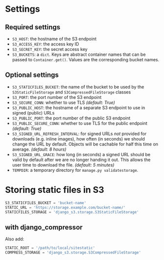 # Settings

## Required settings

- `S3_HOST`: the hostname of the S3 endpoint
- `S3_ACCESS_KEY`: the access key ID
- `S3_SECRET_KEY`: the secret access key
- `S3_BUCKETS`: a `dict`.  Keys are abstract container names that can be
  passed to `Container.get()`.  Values are the corresponding bucket names.

## Optional settings

- `S3_STATICFILES_BUCKET`: the name of the bucket to be used by the
  `S3StaticFileStorage` and `S3CompressedFileStorage` classes
- `S3_PORT`: the port number of the S3 endpoint
- `S3_SECURE_CONN`: whether to use TLS *(default: True)*
- `S3_PUBLIC_HOST`: the hostname of a separate S3 endpoint to use in signed
  (public) URLs
- `S3_PUBLIC_PORT`: the port number of the public S3 endpoint
- `S3_PUBLIC_SECURE_CONN`: whether to use TLS for the public endpoint
  *(default: True)*
- `S3_SIGNED_URL_REFRESH_INTERVAL`: for signed URLs *not* provided for
  downloads (e.g. inline images), how often (in seconds) we should change
  the URL by default.  Objects will be cachable for half this time on
  average.  *(default: 8 hours)*
- `S3_SIGNED_URL_GRACE`: how long (in seconds) a signed URL should be valid
  by default after we are no longer handing it out.  This allows the user
  time to download the file.  *(default: 5 minutes)*
- `TEMPDIR`: a temporary directory for `manage.py validatestorage`.

# Storing static files in S3

```python
S3_STATICFILES_BUCKET = 'bucket-name'
STATIC_URL = 'https://storage.example.com/bucket-name/'
STATICFILES_STORAGE = 'django_s3.storage.S3StaticFileStorage'
```

## with django_compressor

Also add:

```python
STATIC_ROOT = '/path/to/local/sitestatic'
COMPRESS_STORAGE = 'django_s3.storage.S3CompressedFileStorage'
```
